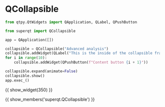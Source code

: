 # QCollapsible

```python
from qtpy.QtWidgets import QApplication, QLabel, QPushButton

from superqt import QCollapsible

app = QApplication([])

collapsible = QCollapsible("Advanced analysis")
collapsible.addWidget(QLabel("This is the inside of the collapsible frame"))
for i in range(10):
    collapsible.addWidget(QPushButton(f"Content button {i + 1}"))

collapsible.expand(animate=False)
collapsible.show()
app.exec_()
```

{{ show_widget(350) }}

{{ show_members('superqt.QCollapsible') }}
